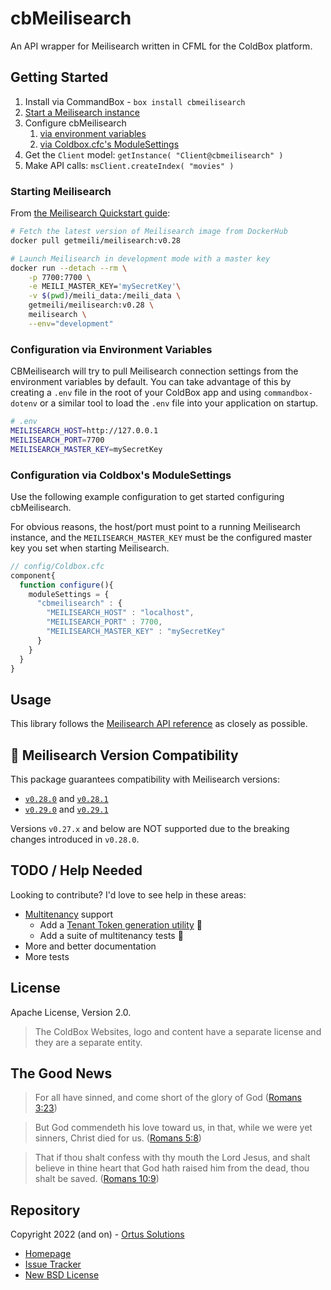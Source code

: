 # cbMeilisearch

An API wrapper for Meilisearch written in CFML for the ColdBox platform.

## Getting Started

1. Install via CommandBox - `box install cbmeilisearch`
2. [Start a Meilisearch instance](#starting-meilisearch)
3. Configure cbMeilisearch
   1. [via environment variables](#configuration-via-environment-variables)
   2. [via Coldbox.cfc's ModuleSettings](#configuration-via-coldboxs-modulesettings)
4. Get the `Client` model: `getInstance( "Client@cbmeilisearch" )`
5. Make API calls: `msClient.createIndex( "movies" )`

### Starting Meilisearch

From [the Meilisearch Quickstart guide](https://docs.meilisearch.com/learn/getting_started/quick_start.html#setup-and-installation):

```bash
# Fetch the latest version of Meilisearch image from DockerHub
docker pull getmeili/meilisearch:v0.28

# Launch Meilisearch in development mode with a master key
docker run --detach --rm \
    -p 7700:7700 \
    -e MEILI_MASTER_KEY='mySecretKey'\
    -v $(pwd)/meili_data:/meili_data \
    getmeili/meilisearch:v0.28 \
    meilisearch \
    --env="development"
```


### Configuration via Environment Variables

CBMeilisearch will try to pull Meilisearch connection settings from the environment variables by default. You can take advantage of this by creating a `.env` file in the root of your ColdBox app and using `commandbox-dotenv` or a similar tool to load the `.env` file into your application on startup.

```bash
# .env
MEILISEARCH_HOST=http://127.0.0.1
MEILISEARCH_PORT=7700
MEILISEARCH_MASTER_KEY=mySecretKey
```

### Configuration via Coldbox's ModuleSettings

Use the following example configuration to get started configuring cbMeilisearch.

For obvious reasons, the host/port must point to a running Meilisearch instance, and the `MEILISEARCH_MASTER_KEY` must be the configured master key you set when starting Meilisearch.

```js
// config/Coldbox.cfc
component{
  function configure(){
    moduleSettings = {
      "cbmeilisearch" : {
        "MEILISEARCH_HOST" : "localhost",
        "MEILISEARCH_PORT" : 7700,
        "MEILISEARCH_MASTER_KEY" : "mySecretKey"
      }
    }
  }
}
```

## Usage

This library follows the [Meilisearch API reference](https://docs.meilisearch.com/reference/api/overview.html#api-reference) as closely as possible.

## 🤖 Meilisearch Version Compatibility

This package guarantees compatibility with Meilisearch versions:

* [`v0.28.0`](https://github.com/meilisearch/meilisearch/releases/tag/v0.28.0) and [`v0.28.1`](https://github.com/meilisearch/meilisearch/releases/tag/v0.28.1)
* [`v0.29.0`](https://github.com/meilisearch/meilisearch/releases/tag/v0.29.0) and [`v0.29.1`](https://github.com/meilisearch/meilisearch/releases/tag/v0.29.1)

Versions `v0.27.x` and below are NOT supported due to the breaking changes introduced in `v0.28.0`.

## TODO / Help Needed

Looking to contribute? I'd love to see help in these areas:

* [Multitenancy](https://docs.meilisearch.com/learn/security/tenant_tokens.html#multitenancy-and-tenant-tokens) support
  * Add a [Tenant Token generation utility](https://docs.meilisearch.com/learn/security/tenant_tokens.html#generating-tenant-tokens-without-a-meilisearch-sdk) 🔑
  * Add a suite of multitenancy tests 🤖
* More and better documentation
* More tests

## License

Apache License, Version 2.0.

> The ColdBox Websites, logo and content have a separate license and they are a separate entity.

## The Good News

> For all have sinned, and come short of the glory of God ([Romans 3:23](https://www.kingjamesbibleonline.org/Romans-3-23/))

> But God commendeth his love toward us, in that, while we were yet sinners, Christ died for us. ([Romans 5:8](https://www.kingjamesbibleonline.org/Romans-5-8))

> That if thou shalt confess with thy mouth the Lord Jesus, and shalt believe in thine heart that God hath raised him from the dead, thou shalt be saved. ([Romans 10:9](https://www.kingjamesbibleonline.org/Romans-10-9/))

## Repository

Copyright 2022 (and on) - [Ortus Solutions](https://www.ortussolutions.com/)

* [Homepage](https://github.com/coldbox-modules/cbmeilisearch)
* [Issue Tracker](https://github.com/coldbox-modules/cbmeilisearch/issues)
* [New BSD License](https://github.com/coldbox-modules/cbmeilisearch/blob/master/LICENSE.txt)